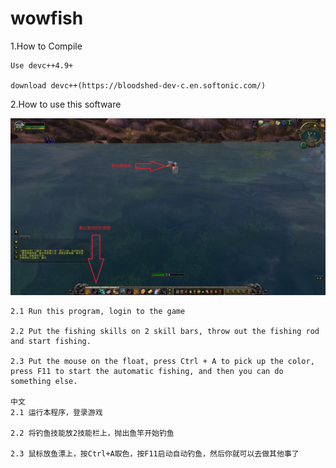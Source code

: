 # wowfish

1.How to Compile

	Use devc++4.9+
  
	download devc++(https://bloodshed-dev-c.en.softonic.com/)
  
2.How to use this software

![howtouse](./image/howtouse.jpg)

	2.1 Run this program, login to the game
	
	2.2 Put the fishing skills on 2 skill bars, throw out the fishing rod and start fishing.
	
	2.3 Put the mouse on the float, press Ctrl + A to pick up the color, press F11 to start the automatic fishing, and then you can do something else.
	
	中文
	2.1 运行本程序，登录游戏
	
	2.2 将钓鱼技能放2技能栏上，抛出鱼竿开始钓鱼
	
	2.3 鼠标放鱼漂上，按Ctrl+A取色，按F11启动自动钓鱼，然后你就可以去做其他事了
	

